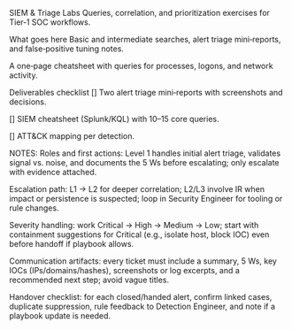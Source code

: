 SIEM & Triage Labs
Queries, correlation, and prioritization exercises for Tier‑1 SOC workflows.

What goes here
Basic and intermediate searches, alert triage mini‑reports, and false‑positive tuning notes.

A one‑page cheatsheet with queries for processes, logons, and network activity.

Deliverables checklist
 []  Two alert triage mini‑reports with screenshots and decisions.

 []  SIEM cheatsheet (Splunk/KQL) with 10–15 core queries.

 []  ATT&CK mapping per detection.

NOTES:
Roles and first actions: Level 1 handles initial alert triage, validates signal vs. noise, and documents the 5 Ws before escalating; only escalate with evidence attached.

Escalation path: L1 → L2 for deeper correlation; L2/L3 involve IR when impact or persistence is suspected; loop in Security Engineer for tooling or rule changes.

Severity handling: work Critical → High → Medium → Low; start with containment suggestions for Critical (e.g., isolate host, block IOC) even before handoff if playbook allows.

Communication artifacts: every ticket must include a summary, 5 Ws, key IOCs (IPs/domains/hashes), screenshots or log excerpts, and a recommended next step; avoid vague titles.

Handover checklist: for each closed/handed alert, confirm linked cases, duplicate suppression, rule feedback to Detection Engineer, and note if a playbook update is needed.
